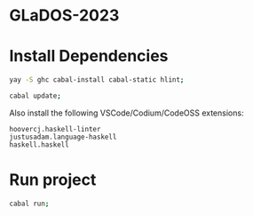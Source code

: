 # GLaDOS-2023
  

# Install Dependencies

```sh
yay -S ghc cabal-install cabal-static hlint;

cabal update;
```

Also install the following VSCode/Codium/CodeOSS extensions:
```
hoovercj.haskell-linter
justusadam.language-haskell
haskell.haskell
```

# Run project

```sh
cabal run;
```
